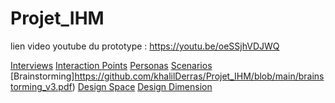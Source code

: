 # Projet_IHM

lien video youtube du prototype :
https://youtu.be/oeSSjhVDJWQ

[Interviews](https://github.com/khalilDerras/Projet_IHM/tree/main/Interviews)
[Interaction Points](https://github.com/khalilDerras/Projet_IHM/tree/main/Interaction%20Points)
[Personas](https://github.com/khalilDerras/Projet_IHM/tree/main/Personas)
[Scenarios](https://github.com/khalilDerras/Projet_IHM/tree/main/Scenarios)
[Brainstorming]https://github.com/khalilDerras/Projet_IHM/blob/main/brainstorming_v3.pdf)
[Design Space](https://github.com/khalilDerras/Projet_IHM/blob/main/design-dimensions_v2.pdf)
[Design Dimension](https://github.com/khalilDerras/Projet_IHM/blob/main/SPACE_DIMENSION.pdf)




